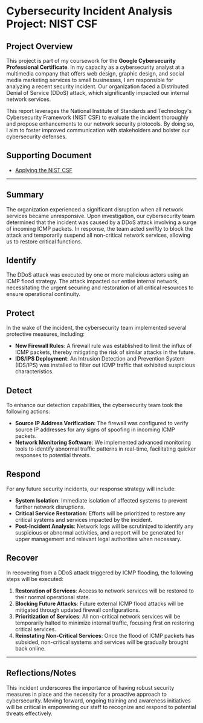 # Cybersecurity Incident Analysis Project: NIST CSF

## Project Overview

This project is part of my coursework for the **Google Cybersecurity Professional Certificate**. In my capacity as a cybersecurity analyst at a multimedia company that offers web design, graphic design, and social media marketing services to small businesses, I am responsible for analyzing a recent security incident. Our organization faced a Distributed Denial of Service (DDoS) attack, which significantly impacted our internal network services.

This report leverages the National Institute of Standards and Technology's Cybersecurity Framework (NIST CSF) to evaluate the incident thoroughly and propose enhancements to our network security protocols. By doing so, I aim to foster improved communication with stakeholders and bolster our cybersecurity defenses.

## Supporting Document

- [Applying the NIST CSF](https://docs.google.com/document/d/15yCDbDCOAcJw-LTz2DeCA7UeLRfvsf176T6MA6ku6ok/template/preview)

---

## Summary

The organization experienced a significant disruption when all network services became unresponsive. Upon investigation, our cybersecurity team determined that the incident was caused by a DDoS attack involving a surge of incoming ICMP packets. In response, the team acted swiftly to block the attack and temporarily suspend all non-critical network services, allowing us to restore critical functions.

## Identify

The DDoS attack was executed by one or more malicious actors using an ICMP flood strategy. The attack impacted our entire internal network, necessitating the urgent securing and restoration of all critical resources to ensure operational continuity.

## Protect

In the wake of the incident, the cybersecurity team implemented several protective measures, including:

- **New Firewall Rules**: A firewall rule was established to limit the influx of ICMP packets, thereby mitigating the risk of similar attacks in the future.
- **IDS/IPS Deployment**: An Intrusion Detection and Prevention System (IDS/IPS) was installed to filter out ICMP traffic that exhibited suspicious characteristics.

## Detect

To enhance our detection capabilities, the cybersecurity team took the following actions:

- **Source IP Address Verification**: The firewall was configured to verify source IP addresses for any signs of spoofing in incoming ICMP packets.
- **Network Monitoring Software**: We implemented advanced monitoring tools to identify abnormal traffic patterns in real-time, facilitating quicker responses to potential threats.

## Respond

For any future security incidents, our response strategy will include:

- **System Isolation**: Immediate isolation of affected systems to prevent further network disruptions.
- **Critical Service Restoration**: Efforts will be prioritized to restore any critical systems and services impacted by the incident.
- **Post-Incident Analysis**: Network logs will be scrutinized to identify any suspicious or abnormal activities, and a report will be generated for upper management and relevant legal authorities when necessary.

## Recover

In recovering from a DDoS attack triggered by ICMP flooding, the following steps will be executed:

1. **Restoration of Services**: Access to network services will be restored to their normal operational state.
2. **Blocking Future Attacks**: Future external ICMP flood attacks will be mitigated through updated firewall configurations.
3. **Prioritization of Services**: All non-critical network services will be temporarily halted to minimize internal traffic, focusing first on restoring critical services.
4. **Reinstating Non-Critical Services**: Once the flood of ICMP packets has subsided, non-critical systems and services will be gradually brought back online.

---

## Reflections/Notes

This incident underscores the importance of having robust security measures in place and the necessity for a proactive approach to cybersecurity. Moving forward, ongoing training and awareness initiatives will be critical in empowering our staff to recognize and respond to potential threats effectively.
